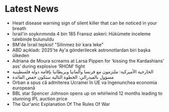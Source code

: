# Latest News
-  Heart disease warning sign of silent killer that can be noticed in your breath
-  İsrail'in soykırımında 4 bin 185 Fransız askeri: Hükümete inceleme talebinde bulunuldu
-  BM'de İsrail tepkisi! "Silinmez bir kara leke"
-  ABD açıkladı: 2025'te Ay'a gönderilecek astronotlardan biri başka ülkeden
-  Adriana de Moura screams at Larsa Pippen for ‘kissing the Kardashians’ ass’ during explosive ‘RHOM’ fight
-  الخارجية الأميركية: ملتزمون مع فرنسا وألمانيا وبريطانيا بإقامة دولة فلسطينية
-  مسؤول بالفيدرالي: الخطوة التالية ستكون خفض الفائدة
-  Orban a spus că admiterea Ucrainei în UE va îngenunchea economia europeană
-  BBL star Spencer Johnson opens up on whirlwind 12 months leading to stunning IPL auction price
-  The Qur'anic Explanation Of The Rules Of War
